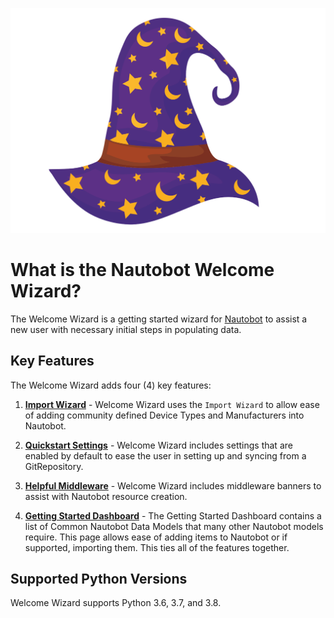 ![Merlin](img/Merlin.svg "Nautobot Welcome Wizard logo")

# What is the Nautobot Welcome Wizard?

The Welcome Wizard is a getting started wizard for [Nautobot](https://nautobot.readthedocs.io/en/latest/) to assist a new user with necessary initial steps in populating data.  

## Key Features

The Welcome Wizard adds four (4) key features:  

1. [**Import Wizard**](import_wizard.md) - Welcome Wizard uses the `Import Wizard` to allow ease of adding community defined Device Types and Manufacturers into Nautobot.

2. [**Quickstart Settings**](git_datasource.md) - Welcome Wizard includes settings that are enabled by default to ease the user in setting up and syncing from a GitRepository.

3. [**Helpful Middleware**](middleware.md) - Welcome Wizard includes middleware banners to assist with Nautobot resource creation.

4. [**Getting Started Dashboard**](dashboard.md) - The Getting Started Dashboard contains a list of Common Nautobot Data Models that many other Nautobot models require. This page allows ease of adding items to Nautobot or if supported, importing them. This ties all of the features together.

## Supported Python Versions

Welcome Wizard supports Python 3.6, 3.7, and 3.8.
